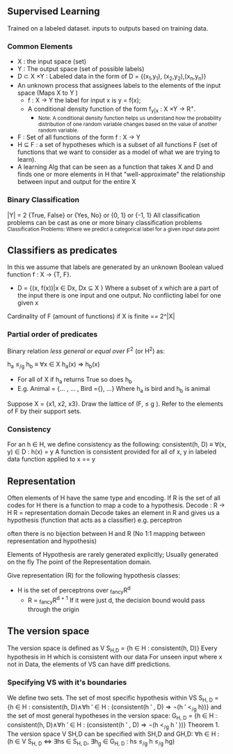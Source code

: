 ## Supervised Learning
Trained on a labeled dataset. inputs to outputs based on training data.

### Common Elements
- X : the input space (set)
- Y : The output space (set of possible labels)
- D ⊂ X ×Y : Labeled data in the form of D  = {(x<sub>1</sub>,y<sub>1</sub>), (x<sub>2</sub>,y<sub>2</sub>),(x<sub>n</sub>,y<sub>n</sub>)} 
- An unknown process that assignees labels to the elements of the input space (Maps X to Y )
	- f : X → Y  the label for input x is y = f(x);
	- A conditional density function of the form f<sub>y|x</sub> : X ×Y → R<sup>+</sup>.
		- <small>Note:  A conditional density function helps us understand how the probability distribution of one random variable changes based on the value of another random variable.</small>
- F : Set of all functions of the form f : X → Y
- H ⊆ F : a set of hypotheses which is a subset of all functions F (set of functions that we want to consider as a model of what we are trying to learn).
- A learning Alg that can be seen as a function that takes X and D and finds one or more elements  in H that "well-approximate" the relationship between input and output for the entire X
### Binary Classification
|Y| = 2 {True, False} or {Yes, No} or {0, 1} or {-1, 1}
All classification problems can be cast as one or more binary classification problems 
<small>Classification Problems: Where we predict a categorical label for a given input data point</small>
	
## Classifiers as predicates
In this we assume that labels are generated by an unknown Boolean valued function  f : X → {T, F}. 
 - D = {(x, f(x))|x ∈ Dx, Dx ⊆ X }
Where a subset of x which are a part of the input there is one input and one output. No conflicting label for one given x

Cardinality of F (amount of functions) if X is finite == 2^|X| 
### Partial order of predicates
Binary relation *less general or equal over* F<sup>2</sup> (or H<sup>2</sup>) as:

h<sub>a</sub> ≤<sub>/g</sub> h<sub>b</sub> ≡ ∀x ∈ X  h<sub>a</sub>(x) ⇒ h<sub>b</sub>(x)
- For all of X if h<sub>a</sub> returns True so does  h<sub>b</sub>
- E.g. Animal = {... , ... , Bird ={}, ...} Where  h<sub>a</sub> is bird and  h<sub>b</sub>
is animal	


Suppose X = {x1, x2, x3}. Draw the lattice of (F, ≤ g ). Refer to the elements of F by their support sets.
### Consistency
For an h ∈ H, we define consistency as the following: consistent(h, D) ≡ ∀(x, y) ∈ D : h(x) = y 
A function is consistent provided for all of x, y in labeled data function applied to x == y

## Representation
Often elements of H have the same type and encoding. If R is the set of all codes for H there is a function to map a code to a hypothesis.
Decode : R -> H
R = representation domain
Decode takes an element in R and gives us a hypothesis (function that acts as a classifier) e.g. perceptron

often there is no bijection between H and R  (No 1:1 mapping between representation and hypothesis)

Elements of Hypothesis are rarely generated explicitly; Usually generated on the fly
The point of the Representation domain.

Give representation (R) for the following hypothesis classes:
- H is the set of perceptrons over <sub>fancy</sub>R<sup>d</sup>
	- R = <sub>fancy</sub>R<sup>d + 1</sup> If it were just d, the decision bound would pass through the origin
## The version space
The version space is defined as
	V S<sub>H,D</sub> = {h ∈ H : consistent(h, D)}
	Every hypothesis in H which is consistent with our data
For unseen input where x not in Data, the elements of VS can have diff predictions. 
### Specifying VS with it's boundaries
We define two sets. The set of most specific hypothesis within VS
S<sub>H, D</sub> = {h ∈ H : consistent(h, D)∧∀h ′ ∈ H : (consistent(h ′ , D) ⇒ ¬(h ′ <<sub>/g</sub> h))} 
and the set of most general hypotheses in the version space: 
G<sub>H, D</sub> = {h ∈ H : consistent(h, D)∧∀h ′ ∈ H : (consistent(h ′ , D) ⇒ ¬(h <<sub>/g</sub> h ′ ))} 
Theorem 1. The version space V SH,D can be specified with SH,D and GH,D:
∀h ∈ H : (h ∈ V S<sub>H, D</sub> ⇔ ∃hs ∈ S<sub>H, D</sub>, ∃h<sub>g</sub> ∈ G<sub>H, D</sub> : hs ≤<sub>/g</sub> h ≤<sub>/g</sub> hg)
